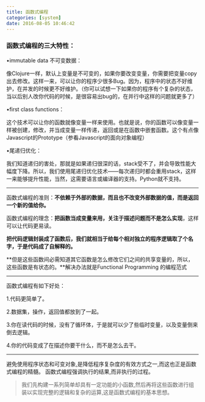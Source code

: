 ```yaml
---
title: 函数式编程
categories: [system]
date: 2016-08-05 10:46:42
---
```


### 函数式编程的三大特性：

•immutable data 不可变数据：

像Clojure一样，默认上变量是不可变的，如果你要改变变量，你需要把变量copy出去修改。这样一来，可以让你的程序少很多Bug。因为，程序中的状态不好维护，在并发的时候更不好维护。（你可以试想一下如果你的程序有个复杂的状态，当以后别人改你代码的时候，是很容易出bug的，在并行中这样的问题就更多了）

•first class functions：

这个技术可以让你的函数就像变量一样来使用。也就是说，你的函数可以像变量一样被创建，修改，并当成变量一样传递，返回或是在函数中嵌套函数。这个有点像Javascript的Prototype（参看Javascript的面向对象编程）

•尾递归优化：

我们知道递归的害处，那就是如果递归很深的话，stack受不了，并会导致性能大幅度下降。所以，我们使用尾递归优化技术——每次递归时都会重用stack，这样一来能够提升性能，当然，这需要语言或编译器的支持。Python就不支持。

---

函数式编程的准则：**不依赖于外部的数据，而且也不改变外部数据的值，而是返回一个新的值给你。**

函数式编程的理念：**把函数当成变量来用，关注于描述问题而不是怎么实现**，这样可以让代码更易读。

**把代码逻辑封装成了函数后，我们就相当于给每个相对独立的程序逻辑取了个名字，于是代码成了自解释的。**

**但是这些函数间必需知道其它函数是怎么修改它们之间的共享变量的，所以，这些函数是有状态的。**解决办法就是Functional Programming 的编程范式

---

函数式编程有如下好处：

1.代码更简单了。

2.数据集，操作，返回值都放到了一起。

3.你在读代码的时候，没有了循环体，于是就可以少了些临时变量，以及变量倒来倒去逻辑。

4.你的代码变成了在描述你要干什么，而不是怎么去干。

---

避免使用程序状态和可变对象,是降低程序复杂度的有效方式之一,而这也正是函数式编程的精髓。 函数式编程强调执行的结果,而非执行的过程。

> 我们先构建一系列简单却具有一定功能的小函数,然后再将这些函数进行组装以实现完整的逻辑和复杂的运算,这是函数式编程的基本思想。

